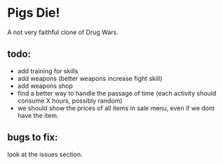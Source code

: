 # Pigs Die!

A not very faithful clone of Drug Wars.

## todo:

* add training for skills
* add weapons (better weapons increase fight skill)
* add weapons shop
* find a better way to handle the passage of time (each activity should consume X hours, possibly random)
* we should show the prices of all items in sale menu, even if we dont have the item.



## bugs to fix:
look at the issues section.
